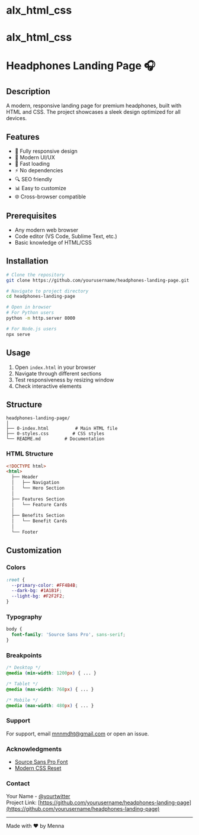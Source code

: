 # alx_html_css 
# alx_html_css 
# Headphones Landing Page 🎧

## Description
A modern, responsive landing page for premium headphones, built with HTML and CSS. The project showcases a sleek design optimized for all devices.



## Features
* 📱 Fully responsive design
* 🎨 Modern UI/UX
* 🚀 Fast loading
* ⚡ No dependencies
* 🔍 SEO friendly
* 📊 Easy to customize
* 🌐 Cross-browser compatible

## Prerequisites
* Any modern web browser
* Code editor (VS Code, Sublime Text, etc.)
* Basic knowledge of HTML/CSS

## Installation
```bash
# Clone the repository
git clone https://github.com/yourusername/headphones-landing-page.git

# Navigate to project directory
cd headphones-landing-page

# Open in browser
# For Python users
python -m http.server 8000

# For Node.js users
npx serve
```

## Usage
1. Open `index.html` in your browser
2. Navigate through different sections
3. Test responsiveness by resizing window
4. Check interactive elements

## Structure
```
headphones-landing-page/
│
├── 0-index.html          # Main HTML file
├── 0-styles.css         # CSS styles
└── README.md         # Documentation
```

### HTML Structure
```html
<!DOCTYPE html>
<html>
  ├── Header
  │   ├── Navigation
  │   └── Hero Section
  │
  ├── Features Section
  │   └── Feature Cards
  │
  ├── Benefits Section
  │   └── Benefit Cards
  │
  └── Footer
```

## Customization
### Colors
```css
:root {
  --primary-color: #FF4B4B;
  --dark-bg: #1A1B1F;
  --light-bg: #F2F2F2;
}
```

### Typography
```css
body {
  font-family: 'Source Sans Pro', sans-serif;
}
```

### Breakpoints
```css
/* Desktop */
@media (min-width: 1200px) { ... }

/* Tablet */
@media (max-width: 768px) { ... }

/* Mobile */
@media (max-width: 480px) { ... }
```



### Support
For support, email mnnmdht@gmail.com or open an issue.

### Acknowledgments
* [Source Sans Pro Font](https://fonts.google.com/specimen/Source+Sans+Pro)
* [Modern CSS Reset](https://github.com/andy-piccalilli/modern-css-reset)

### Contact
Your Name - [@yourtwitter](https://twitter.com/yourtwitter)  
Project Link: [https://github.com/yourusername/headphones-landing-page](https://github.com/yourusername/headphones-landing-page)

---

Made with ❤️ by Menna